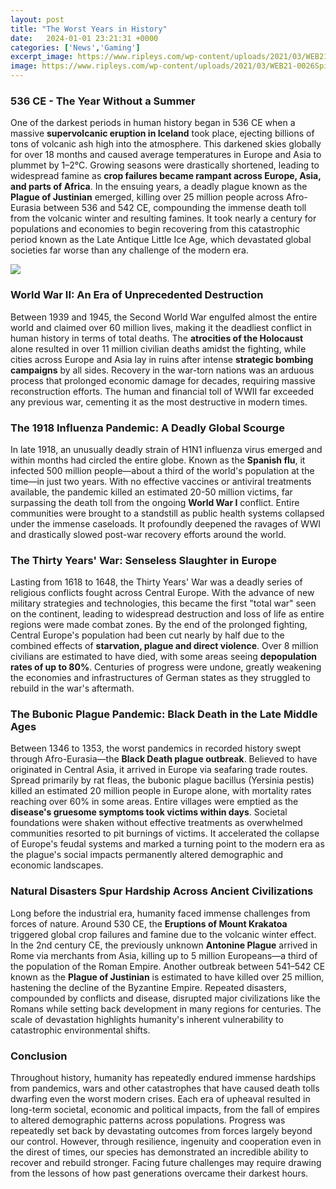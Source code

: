 ```yaml
---
layout: post
title: "The Worst Years in History"
date:   2024-01-01 23:21:31 +0000
categories: ['News','Gaming']
excerpt_image: https://www.ripleys.com/wp-content/uploads/2021/03/WEB21-0026SpinOffYouTubeThumbbails16x9-HISTORYOFFRECORD-1140x641.jpg
image: https://www.ripleys.com/wp-content/uploads/2021/03/WEB21-0026SpinOffYouTubeThumbbails16x9-HISTORYOFFRECORD-1140x641.jpg
---
```


### **536 CE - The Year Without a Summer**
One of the darkest periods in human history began in 536 CE when a massive **supervolcanic eruption in Iceland** took place, ejecting billions of tons of volcanic ash high into the atmosphere. This darkened skies globally for over 18 months and caused average temperatures in Europe and Asia to plummet by 1–2°C. Growing seasons were drastically shortened, leading to widespread famine as **crop failures became rampant across Europe, Asia, and parts of Africa**. In the ensuing years, a deadly plague known as the **Plague of Justinian** emerged, killing over 25 million people across Afro-Eurasia between 536 and 542 CE, compounding the immense death toll from the volcanic winter and resulting famines. It took nearly a century for populations and economies to begin recovering from this catastrophic period known as the Late Antique Little Ice Age, which devastated global societies far worse than any challenge of the modern era.

![](https://www.ripleys.com/wp-content/uploads/2021/03/WEB21-0026SpinOffYouTubeThumbbails16x9-HISTORYOFFRECORD-1140x641.jpg)
### **World War II: An Era of Unprecedented Destruction** 
Between 1939 and 1945, the Second World War engulfed almost the entire world and claimed over 60 million lives, making it the deadliest conflict in human history in terms of total deaths. The **atrocities of the Holocaust** alone resulted in over 11 million civilian deaths amidst the fighting, while cities across Europe and Asia lay in ruins after intense **strategic bombing campaigns** by all sides. Recovery in the war-torn nations was an arduous process that prolonged economic damage for decades, requiring massive reconstruction efforts. The human and financial toll of WWII far exceeded any previous war, cementing it as the most destructive in modern times.
### **The 1918 Influenza Pandemic: A Deadly Global Scourge**
In late 1918, an unusually deadly strain of H1N1 influenza virus emerged and within months had circled the entire globe. Known as the **Spanish flu**, it infected 500 million people—about a third of the world's population at the time—in just two years. With no effective vaccines or antiviral treatments available, the pandemic killed an estimated 20-50 million victims, far surpassing the death toll from the ongoing **World War I** conflict. Entire communities were brought to a standstill as public health systems collapsed under the immense caseloads. It profoundly deepened the ravages of WWI and drastically slowed post-war recovery efforts around the world.
### **The Thirty Years' War: Senseless Slaughter in Europe**  
Lasting from 1618 to 1648, the Thirty Years' War was a deadly series of religious conflicts fought across Central Europe. With the advance of new military strategies and technologies, this became the first "total war" seen on the continent, leading to widespread destruction and loss of life as entire regions were made combat zones. By the end of the prolonged fighting, Central Europe's population had been cut nearly by half due to the combined effects of **starvation, plague and direct violence**. Over 8 million civilians are estimated to have died, with some areas seeing **depopulation rates of up to 80%**. Centuries of progress were undone, greatly weakening the economies and infrastructures of German states as they struggled to rebuild in the war's aftermath.
### **The Bubonic Plague Pandemic: Black Death in the Late Middle Ages** 
Between 1346 to 1353, the worst pandemics in recorded history swept through Afro-Eurasia—the **Black Death plague outbreak**. Believed to have originated in Central Asia, it arrived in Europe via seafaring trade routes. Spread primarily by rat fleas, the bubonic plague bacillus (Yersinia pestis) killed an estimated 20 million people in Europe alone, with mortality rates reaching over 60% in some areas. Entire villages were emptied as the **disease's gruesome symptoms took victims within days**. Societal foundations were shaken without effective treatments as overwhelmed communities resorted to pit burnings of victims. It accelerated the collapse of Europe's feudal systems and marked a turning point to the modern era as the plague's social impacts permanently altered demographic and economic landscapes.
### **Natural Disasters Spur Hardship Across Ancient Civilizations**
Long before the industrial era, humanity faced immense challenges from forces of nature. Around 530 CE, the **Eruptions of Mount Krakatoa** triggered global crop failures and famine due to the volcanic winter effect. In the 2nd century CE, the previously unknown **Antonine Plague** arrived in Rome via merchants from Asia, killing up to 5 million Europeans—a third of the population of the Roman Empire. Another outbreak between 541–542 CE known as the **Plague of Justinian** is estimated to have killed over 25 million, hastening the decline of the Byzantine Empire. Repeated disasters, compounded by conflicts and disease, disrupted major civilizations like the Romans while setting back development in many regions for centuries. The scale of devastation highlights humanity's inherent vulnerability to catastrophic environmental shifts.
### **Conclusion**
Throughout history, humanity has repeatedly endured immense hardships from pandemics, wars and other catastrophes that have caused death tolls dwarfing even the worst modern crises. Each era of upheaval resulted in long-term societal, economic and political impacts, from the fall of empires to altered demographic patterns across populations. Progress was repeatedly set back by devastating outcomes from forces largely beyond our control. However, through resilience, ingenuity and cooperation even in the direst of times, our species has demonstrated an incredible ability to recover and rebuild stronger. Facing future challenges may require drawing from the lessons of how past generations overcame their darkest hours.